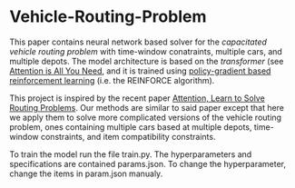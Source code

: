 # Vehicle-Routing-Problem

This paper contains neural network based solver for the *capacitated vehicle routing problem* with time-window conatraints, multiple cars, and multiple depots. The model architecture is based on the *transformer* (see [Attention is All You Need](https://arxiv.org/abs/1706.03762), and it is trained using [policy-gradient based reinforcement learning](https://papers.nips.cc/paper/1713-policy-gradient-methods-for-reinforcement-learning-with-function-approximation.pdf) (i.e. the REINFORCE algorithm). 

This project is inspired by the recent paper [Attention, Learn to Solve Routing Problems](https://arxiv.org/abs/1803.08475). Our methods are similar to said paper except that here we apply them to solve more complicated versions of the vehicle routing problem, ones containing multiple cars based at multiple depots, time-window constraints, and item compatibility constraints. 


To train the model run the file train.py. The hyperparameters and specifications are contained params.json. To change the hyperparameter, change the items in param.json manualy.
